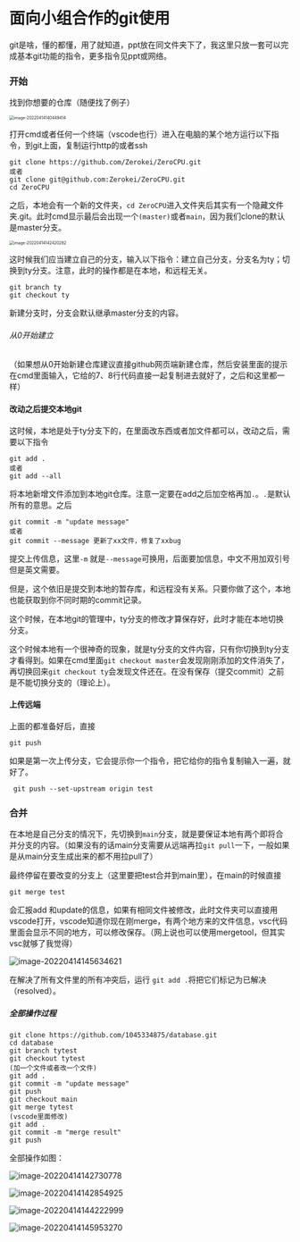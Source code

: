 # 面向小组合作的git使用

git是啥，懂的都懂，用了就知道，ppt放在同文件夹下了，我这里只放一套可以完成基本git功能的指令，更多指令见ppt或网络。

### 开始

找到你想要的仓库（随便找了例子）

<img src="面向小组合作的git使用.assets/image-20220414140449414.png" alt="image-20220414140449414" style="zoom:50%;" />

打开cmd或者任何一个终端（vscode也行）进入在电脑的某个地方运行以下指令，到git上面，复制运行http的或者ssh

```
git clone https://github.com/Zerokei/ZeroCPU.git
或者
git clone git@github.com:Zerokei/ZeroCPU.git
cd ZeroCPU
```

之后，本地会有一个新的文件夹，`cd ZeroCPU`进入文件夹后其实有一个隐藏文件夹.git。此时cmd显示最后会出现一个`(master)`或者`main`，因为我们clone的默认是master分支。

<img src="面向小组合作的git使用.assets/image-20220414142420282.png" alt="image-20220414142420282" style="zoom:50%;" />

这时候我们应当建立自己的分支，输入以下指令：建立自己分支，分支名为ty；切换到ty分支。注意，此时的操作都是在本地，和远程无关。

```
git branch ty
git checkout ty
```

新建分支时，分支会默认继承master分支的内容。

###### 从0开始建立

（如果想从0开始新建仓库建议直接github网页端新建仓库，然后安装里面的提示在cmd里面输入，它给的7、8行代码直接一起复制进去就好了，之后和这里都一样）

#### 改动之后提交本地git

这时候，本地是处于ty分支下的，在里面改东西或者加文件都可以，改动之后，需要以下指令

```
git add .
或者
git add --all
```

将本地新增文件添加到本地git仓库。注意一定要在add之后加空格再加`.`。`.`是默认所有的意思。之后

```
git commit -m "update message"
或者
git commit --message 更新了xx文件，修复了xxbug
```

提交上传信息，这里`-m` 就是`--message`可换用，后面要加信息，中文不用加双引号但是英文需要。

但是，这个依旧是提交到本地的暂存库，和远程没有关系。只要你做了这个，本地也能获取到你不同时期的commit记录。

这个时候，在本地git的管理中，ty分支的修改才算保存好，此时才能在本地切换分支。

这个时候本地有一个很神奇的现象，就是ty分支的文件内容，只有你切换到ty分支才看得到。如果在cmd里面`git checkout master`会发现刚刚添加的文件消失了，再切换回来`git checkout ty`会发现文件还在。在没有保存（提交commit）之前是不能切换分支的（理论上）。

#### 上传远端

上面的都准备好后，直接

```
git push
```

如果是第一次上传分支，它会提示你一个指令，把它给你的指令复制输入一遍，就好了。

```
 git push --set-upstream origin test
```

### 合并

在本地是自己分支的情况下，先切换到`main`分支，就是要保证本地有两个即将合并分支的内容。（如果没有的话main分支需要从远端再拉`git pull`一下，一般如果是从main分支生成出来的都不用拉pull了）

最终停留在要改变的分支上（这里要把test合并到main里），在main的时候直接

```
git merge test
```

会汇报add 和update的信息，如果有相同文件被修改，此时文件夹可以直接用vscode打开，vscode知道你现在刚merge，有两个地方来的文件信息，vsc代码里面会显示不同的地方，可以修改保存。（网上说也可以使用mergetool，但其实vsc就够了我觉得）

![image-20220414145634621](面向小组合作的git使用.assets/image-20220414145634621.png)



在解决了所有文件里的所有冲突后，运行 `git add .`将把它们标记为已解决（resolved）。

##### 全部操作过程

```
git clone https://github.com/1045334875/database.git
cd database
git branch tytest
git checkout tytest
(加一个文件或者改一个文件)
git add .
git commit -m "update message"
git push
git checkout main
git merge tytest
(vscode里面修改)
git add .
git commit -m "merge result"
git push
```

全部操作如图：

![image-20220414142730778](面向小组合作的git使用.assets/image-20220414142730778.png)

![image-20220414142854925](面向小组合作的git使用.assets/image-20220414142854925.png)

![image-20220414144222999](面向小组合作的git使用.assets/image-20220414144222999.png)

![image-20220414145953270](面向小组合作的git使用.assets/image-20220414145953270.png)

